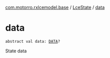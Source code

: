 [com.motorro.rxlcemodel.base](../index.md) / [LceState](index.md) / [data](./data.md)

# data

`abstract val data: `[`DATA`](index.md#DATA)`?`

State data

